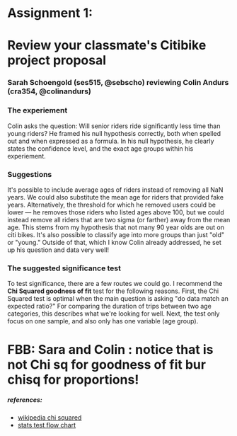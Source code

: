 # Assignment 1: 
# Review your classmate's Citibike project proposal
### Sarah Schoengold (ses515, @sebscho) reviewing Colin Andurs (cra354, @colinandurs)

### The experiement
Colin asks the question: Will senior riders ride significantly less time than young riders? He framed his null hypothesis correctly, both when spelled out and when expressed as a formula. In his null hypothesis, he clearly states the confidence level, and the exact age groups within his experiement. 

### Suggestions
It's possible to include average ages of riders instead of removing all NaN years. We could also substitute the mean age for riders that provided fake years. Alternatively, the threshold for which he removed users could be lower — he removes those riders who listed ages above 100, but we could instead remove all riders that are two sigma (or farther) away from the mean age. This stems from my hypothesis that not many 90 year olds are out on citi bikes. It's also possible to classify age into more groups than just "old" or "young." Outside of that, which I know Colin already addressed, he set up his question and data very well!

### The suggested significance test
To test significance, there are a few routes we could go. I recommend the **Chi Squared goodness of fit** test for the following reasons. First, the Chi Squared test is optimal when the main question is asking "do data match an expected ratio?" For comparing the duration of trips between two age categories, this describes what we're looking for well. Next, the test only focus on one sample, and also only has one variable (age group). 

# FBB: Sara and Colin : notice that is not Chi sq for goodness of fit bur chisq for proportions!

##### references: 
* [wikipedia chi squared](https://en.wikipedia.org/wiki/Chi-squared_test)
* [stats test flow chart](https://i.pinimg.com/originals/da/c9/60/dac96086a651aea01b0ef24da4faaa9f.jpg)
